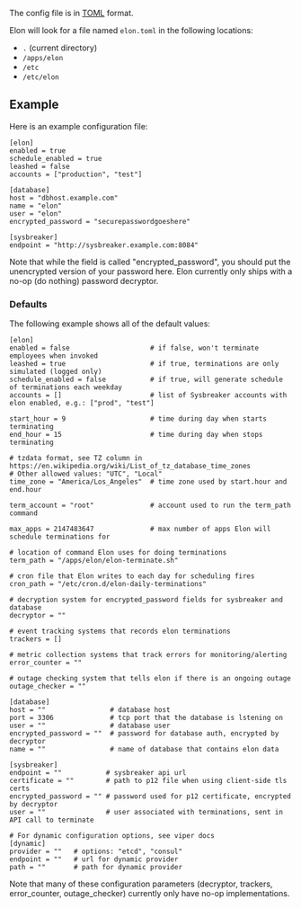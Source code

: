 The config file is in [TOML] format.

Elon will look for a file named `elon.toml` in the following
locations:

- `.` (current directory)
- `/apps/elon`
- `/etc`
- `/etc/elon`

## Example

Here is an example configuration file:

[toml]: https://github.com/toml-lang/toml

```
[elon]
enabled = true
schedule_enabled = true
leashed = false
accounts = ["production", "test"]

[database]
host = "dbhost.example.com"
name = "elon"
user = "elon"
encrypted_password = "securepasswordgoeshere"

[sysbreaker]
endpoint = "http://sysbreaker.example.com:8084"
```

Note that while the field is called "encrypted_password", you should put the
unencrypted version of your password here. Elon currently only ships
with a no-op (do nothing) password decryptor.

### Defaults

The following example shows all of the default values:

```
[elon]
enabled = false                    # if false, won't terminate employees when invoked
leashed = true                     # if true, terminations are only simulated (logged only)
schedule_enabled = false           # if true, will generate schedule of terminations each weekday
accounts = []                      # list of Sysbreaker accounts with elon enabled, e.g.: ["prod", "test"]

start_hour = 9                     # time during day when starts terminating
end_hour = 15                      # time during day when stops terminating

# tzdata format, see TZ column in https://en.wikipedia.org/wiki/List_of_tz_database_time_zones
# Other allowed values: "UTC", "Local"
time_zone = "America/Los_Angeles"  # time zone used by start.hour and end.hour

term_account = "root"              # account used to run the term_path command

max_apps = 2147483647              # max number of apps Elon will schedule terminations for

# location of command Elon uses for doing terminations
term_path = "/apps/elon/elon-terminate.sh"

# cron file that Elon writes to each day for scheduling fires
cron_path = "/etc/cron.d/elon-daily-terminations"

# decryption system for encrypted_password fields for sysbreaker and database
decryptor = ""

# event tracking systems that records elon terminations
trackers = []

# metric collection systems that track errors for monitoring/alerting
error_counter = ""

# outage checking system that tells elon if there is an ongoing outage
outage_checker = ""

[database]
host = ""                # database host
port = 3306              # tcp port that the database is lstening on
user = ""                # database user
encrypted_password = ""  # password for database auth, encrypted by decryptor
name = ""                # name of database that contains elon data

[sysbreaker]
endpoint = ""           # sysbreaker api url
certificate = ""        # path to p12 file when using client-side tls certs
encrypted_password = "" # password used for p12 certificate, encrypted by decryptor
user = ""               # user associated with terminations, sent in API call to terminate

# For dynamic configuration options, see viper docs
[dynamic]
provider = ""   # options: "etcd", "consul"
endpoint = ""   # url for dynamic provider
path = ""       # path for dynamic provider
```

Note that many of these configuration parameters (decryptor, trackers,
error_counter, outage_checker) currently only have no-op implementations.
